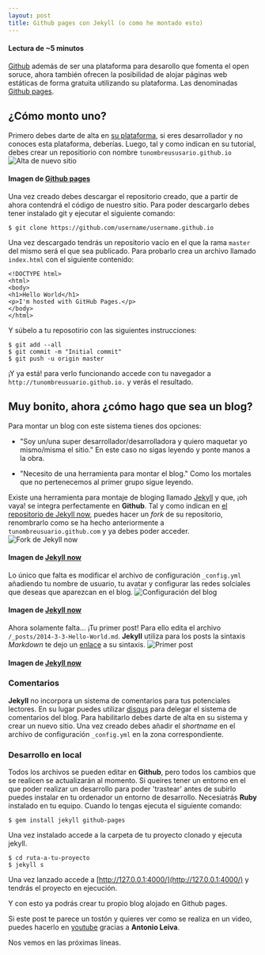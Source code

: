 ```yaml
---
layout: post
title: Github pages con Jekyll (o como he montado esto)
---
```


#### Lectura de ~5 minutos

[Github](http://github.com) además de ser una plataforma para desarollo que fomenta el open soruce, ahora también ofrecen la posibilidad de alojar páginas web estáticas de forma gratuita utilizando su plataforma. Las denominadas [Github pages](https://pages.github.com/).
## ¿Cómo monto uno?
 Primero debes darte de alta en [su plataforma](http://github.com), si eres desarrollador y no conoces esta plataforma, deberías. Luego, tal y como indican en su tutorial, debes crear un repositiorio con nombre `tunombreususario.github.io`![Alta de nuevo sitio](https://pages.github.com/images/user-repo@2x.png  "Alta de nuevo sitio")

#### Imagen  de [Github pages](https://pages.github.com/)

Una vez creado debes descargar el repositorio creado, que a partir de ahora contendrá el código de nuestro sitio. Para poder descargarlo debes tener instalado git y ejecutar el siguiente comando:
~~~
$ git clone https://github.com/username/username.github.io
~~~
Una vez descargado tendrás un repositorio vacío en el que la rama `master` del mismo será el que sea publicado. Para probarlo crea un archivo llamado `index.html` con el siguiente contenido:
~~~
<!DOCTYPE html>
<html>
<body>
<h1>Hello World</h1>
<p>I'm hosted with GitHub Pages.</p>
</body>
</html>
~~~
Y súbelo a tu reposotirio con las siguientes instrucciones:
~~~
$ git add --all
$ git commit -m "Initial commit"
$ git push -u origin master
~~~
¡Y ya está! para verlo funcionando accede con tu navegador a `http://tunombreusuario.github.io.` y verás el resultado.
## Muy bonito, ahora ¿cómo hago que sea un blog?
Para montar un blog con este sistema tienes dos opciones:

-   "Soy un/una super desarrollador/desarrolladora y  quiero maquetar yo mismo/misma el sitio." En este caso no sigas leyendo y ponte manos a la obra.

-   "Necesito de una herramienta para montar el blog." Como los mortales que no pertenecemos al primer grupo sigue leyendo.

Existe una herramienta para montaje de bloging llamado [Jekyll](https://jekyllrb.com/) y que, ¡oh vaya! se integra perfectamente en **Github**.
Tal y como indican en [el repositorio de Jekyll now](https://github.com/barryclark/jekyll-now), puedes hacer un *fork* de su repositorio, renombrarlo como se ha hecho anteriormente a `tunombreusuario.github.com` y ya debes poder acceder.
![Fork de Jekyll now](https://raw.githubusercontent.com/44r0n/44r0n.github.io/master/images/step1.gif  "Fork de Jekyll now")
#### Imagen de [Jekyll now](https://github.com/barryclark/jekyll-now)
Lo único que falta es modificar el archivo de configuración `_config.yml` añadiendo tu nombre de usuario, tu avatar y configurar las redes solciales que deseas que aparezcan en el blog.
![Configuración del blog](https://raw.githubusercontent.com/44r0n/44r0n.github.io/master/images/config.png  "Configuración del blog")
#### Imagen de [Jekyll now](https://github.com/barryclark/jekyll-now)
Ahora solamente falta... ¡Tu primer post! Para ello edita el archivo `/_posts/2014-3-3-Hello-World.md`. **Jekyll** utiliza para los posts la sintaxis *Markdown* te dejo un [enlace](https://github.com/adam-p/markdown-here/wiki/Markdown-Cheatsheet)  a su sintaxis.
![Primer post](https://raw.githubusercontent.com/44r0n/44r0n.github.io/master/images/first-post.png  "Primer post")

#### Imagen de [Jekyll now](https://github.com/barryclark/jekyll-now)
### Comentarios
**Jekyll** no incorpora un sistema de comentarios para tus potenciales lectores. En su lugar puedes utilizar [disqus](http://disqus.com) para delegar el sistema de comentarios del blog. Para habilitarlo debes darte de alta en su sistema y crear un nuevo sitio. Una vez creado debes añadir el *shortname* en el archivo de configuración `_config.yml` en la zona correspondiente.
### Desarrollo en local
Todos los archivos se pueden editar en **Github**, pero todos los cambios que se realicen se actualizarán al momento. Si queires tener un entorno en el que poder realizar un desarrollo para poder 'trastear' antes de subirlo puedes instalar en tu ordenador un entorno de desarrollo. Necesiatrás **Ruby** instalado en tu equipo. Cuando lo tengas ejecuta el siguiente comando:
~~~
$ gem install jekyll github-pages
~~~
Una vez instalado accede a la carpeta de tu proyecto clonado y ejecuta jekyll.
~~~
$ cd ruta-a-tu-proyecto
$ jekyll s
~~~
Una vez lanzado accede a [http://127.0.0.1:4000/](http://127.0.0.1:4000/) y tendrás el proyecto en ejecución.

Y con esto ya podrás crear tu propio blog alojado en Github pages.

Si este post te parece un tostón y quieres ver como se realiza en un video, puedes hacerlo en [youtube](https://www.youtube.com/watch?v=lsvRyE5tPQQ&t=681s)  gracias a **Antonio Leiva**.

Nos vemos en las próximas líneas.
